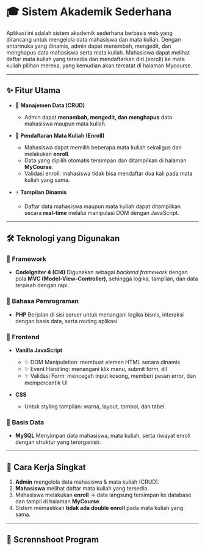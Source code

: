 # 🎓 Sistem Akademik Sederhana

Aplikasi ini adalah sistem akademik sederhana berbasis web yang dirancang untuk mengelola data mahasiswa dan mata kuliah. 
Dengan antarmuka yang dinamis, admin dapat menambah, mengedit, dan menghapus data mahasiswa serta mata kuliah. 
Mahasiswa dapat melihat daftar mata kuliah yang tersedia dan mendaftarkan diri (enroll) ke mata kuliah pilihan mereka, yang kemudian akan tercatat di halaman Mycourse.

---

## ✨ Fitur Utama

* 🔧 **Manajemen Data (CRUD)**

  * Admin dapat **menambah, mengedit, dan menghapus** data mahasiswa maupun mata kuliah.
* 📝 **Pendaftaran Mata Kuliah (Enroll)**

  * Mahasiswa dapat memilih beberapa mata kuliah sekaligus dan melakukan **enroll**.
  * Data yang dipilih otomatis tersimpan dan ditampilkan di halaman **MyCourse**.
  * Validasi enroll: mahasiswa tidak bisa mendaftar dua kali pada mata kuliah yang sama.
* ⚡ **Tampilan Dinamis**

  * Daftar data mahasiswa maupun mata kuliah dapat ditampilkan secara **real-time** melalui manipulasi DOM dengan JavaScript.

---

## 🛠️ Teknologi yang Digunakan

### 🔹 Framework

* **CodeIgniter 4 (CI4)**
  Digunakan sebagai *backend framework* dengan pola **MVC (Model-View-Controller)**, sehingga logika, tampilan, dan data terpisah dengan rapi.

### 🔹 Bahasa Pemrograman

* **PHP**
  Berjalan di sisi server untuk menangani logika bisnis, interaksi dengan basis data, serta routing aplikasi.

### 🔹 Frontend

* **Vanilla JavaScript**

  * ✨ DOM Manipulation: membuat elemen HTML secara dinamis
  * ✨ Event Handling: menangani klik menu, submit form, dll
  * ✨ Validasi Form: mencegah input kosong, memberi pesan error, dan mempercantik UI

* **CSS**

  * Untuk styling tampilan: warna, layout, tombol, dan tabel.

### 🔹 Basis Data

* **MySQL**
  Menyimpan data mahasiswa, mata kuliah, serta riwayat enroll dengan struktur yang terorganisir.

---

## 🚀 Cara Kerja Singkat

1. **Admin** mengelola data mahasiswa & mata kuliah (CRUD).
2. **Mahasiswa** melihat daftar mata kuliah yang tersedia.
3. Mahasiswa melakukan **enroll** → data langsung tersimpan ke database dan tampil di halaman **MyCourse**.
4. Sistem memastikan **tidak ada double enroll** pada mata kuliah yang sama.

---

## 📸 Scrennshoot Program


